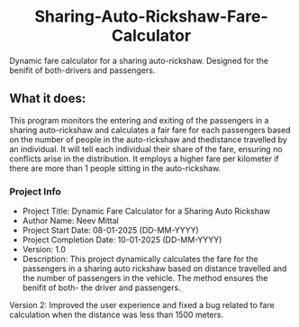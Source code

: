 <h1 align = "center">Sharing-Auto-Rickshaw-Fare-Calculator</h1> 

Dynamic fare calculator for a sharing auto-rickshaw. Designed for the benifit of both-drivers and passengers.
<h2>What it does:</h2> 
<p>This program monitors the entering and exiting of the passengers in a sharing auto-rickshaw and calculates a fair fare for each passengers based on the number of people in the auto-rickshaw and thedistance travelled by an individual. It will tell each individual their share of the fare, ensuring no conflicts arise in the distribution. It employs a higher fare per kilometer if there are more than 1 people sitting in the auto-rickshaw.</p>
<h3>Project Info</h3>
<ul>
<li>Project Title: Dynamic Fare Calculator for a Sharing Auto Rickshaw</li>
<li>Author Name: Neev Mittal</li>
<li>Project Start Date: 08-01-2025 (DD-MM-YYYY)</li>
<li>Project Completion Date: 10-01-2025 (DD-MM-YYYY)</li>
<li>Version: 1.0</li>
<li>Description: This project dynamically calculates the fare for the passengers in a sharing auto rickshaw based on distance travelled and the number of passengers in the vehicle. The method ensures the benifit of both- the driver and passengers.</li>
</ul>

Version 2:
Improved the user experience and fixed a bug related to fare calculation when the distance was less than 1500 meters.
